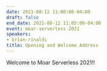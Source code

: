 ```yaml
---
date: 2021-08-12 11:00:00-04:00
draft: false
end_date: 2021-08-12 11:05:00-04:00
event: moar-serverless-2021
speakers:
- brian-rinaldi
title: Opening and Welcome Address
---
```



Welcome to Moar Serverless 2021!!
